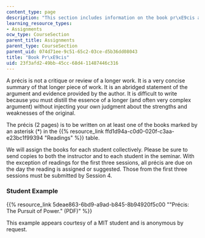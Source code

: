 ```yaml
---
content_type: page
description: "This section includes information on the book pr\xE9cis assignment."
learning_resource_types:
- Assignments
ocw_type: CourseSection
parent_title: Assignments
parent_type: CourseSection
parent_uid: 074d71ee-9c51-65c2-03ce-d5b36dd08043
title: "Book Pr\xE9cis"
uid: 23f3afd2-49bb-45cc-68d4-11487446c316
---
```


A précis is not a critique or review of a longer work. It is a very concise summary of that longer piece of work. It is an abridged statement of the argument and evidence provided by the author. It is difficult to write because you must distill the essence of a longer (and often very complex argument) without injecting your own judgment about the strengths and weaknesses of the original.

The précis (2 pages) is to be written on at least one of the books marked by an asterisk (\*) in the {{% resource_link ffd1d94a-c0d0-020f-c3aa-e23bc1f99394 "Readings" %}} table.

We will assign the books for each student collectively. Please be sure to send copies to both the instructor and to each student in the seminar. With the exception of readings for the first three sessions, all précis are due on the day the reading is assigned or suggested. Those from the first three sessions must be submitted by Session 4.

### Student Example

{{% resource_link 5deae863-6bd9-a9ad-b845-8b94920f5c00 "\"Précis: The Pursuit of Power.\" (PDF)" %}}

This example appears courtesy of a MIT student and is anonymous by request.